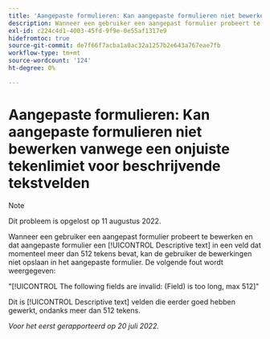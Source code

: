 ```yaml
---
title: 'Aangepaste formulieren: Kan aangepaste formulieren niet bewerken vanwege een onjuiste tekenlimiet voor beschrijvende tekstvelden.'
description: Wanneer een gebruiker een aangepast formulier probeert te bewerken en dat aangepaste formulier een beschrijvend tekstveld heeft dat momenteel meer dan 512 tekens bevat, kan de gebruiker de bewerkingen niet opslaan in het aangepaste formulier.
exl-id: c224c4d1-4003-45fd-9f9e-0e55af1317e9
hidefromtoc: true
source-git-commit: de7f66f7acba1a0ac32a1257b2e643a767eae7fb
workflow-type: tm+mt
source-wordcount: '124'
ht-degree: 0%

---
```


# Aangepaste formulieren: Kan aangepaste formulieren niet bewerken vanwege een onjuiste tekenlimiet voor beschrijvende tekstvelden

>[!NOTE]
>
> Dit probleem is opgelost op 11 augustus 2022.

Wanneer een gebruiker een aangepast formulier probeert te bewerken en dat aangepaste formulier een [!UICONTROL Descriptive text] in een veld dat momenteel meer dan 512 tekens bevat, kan de gebruiker de bewerkingen niet opslaan in het aangepaste formulier. De volgende fout wordt weergegeven:

&quot;[!UICONTROL The following fields are invalid: (Field) is too long, max 512]&quot;

Dit is [!UICONTROL Descriptive text] velden die eerder goed hebben gewerkt, ondanks meer dan 512 tekens.


_Voor het eerst gerapporteerd op 20 juli 2022._
